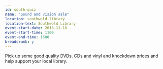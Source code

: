 ```yaml
---
id: south-quiz
name: "Sound and vision sale"
location: southwold-library
location-text: Southwold Library
event-start-date: 2018-11-18
event-start-time: 1100
event-end-time: 1600
breadcrumb: y
---
```


Pick up some good quality DVDs, CDs and vinyl and knockdown prices and help support your local library.
